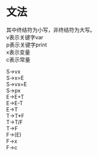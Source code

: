 # 文法

<p>
其中终结符为小写，非终结符为大写。<br>
v表示关键字var<br>
p表示关键字print<br>
x表示变量<br>
c表示常量<br>
</p>

<p>
S→vx<br>
S→x=E<br>
S→vx=E<br>
S→px<br>
E→E+T<br>
E→E-T<br>
E→T<br>
T→T*F<br>
T→T/F<br>
T→F<br>
F→(E)<br>
F→x<br>
F→c<br>
</p>